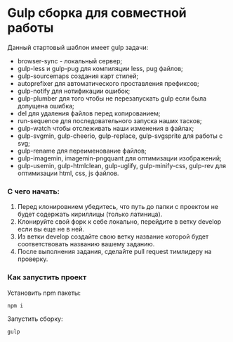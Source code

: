# Gulp сборка для совместной работы

Данный стартовый шаблон имеет gulp задачи:
 - browser-sync - локальный сервер;
 - gulp-less и gulp-pug для компиляции less, pug файлов;
 - gulp-sourcemaps создания карт стилей;
 - autoprefixer для автоматического проставления префиксов;
 - gulp-notify для нотификации ошибок;
 - gulp-plumber для того чтобы не перезапускать gulp если была допущена ошибка;
 - del для удаления файлов перед копированием;
 - run-sequence для последовательного запуска наших тасков;
 - gulp-watch чтобы отслеживать наши изменения в файлах;
 - gulp-svgmin, gulp-cheerio, gulp-replace, gulp-svgsprite для работы с svg;
 - gulp-rename для переименование файлов;
 - gulp-imagemin, imagemin-pngquant для оптимизации изображений;
 - gulp-usemin, gulp-htmlclean, gulp-uglify, gulp-minify-css, gulp-rev для оптимизации html, css, js файлов.
   
### С чего начать:

1. Перед клонировнием убедитесь, что путь до папки с проектом не будет содержать кириллицы (только латиница).
2. Клонируйте свой форк к себе локально, перейдите в ветку develop если вы еще не в ней.
3. Из ветки develop создайте свою ветку название которой будет соответствовать названию вашему заданию.
4. После выполнения задания, сделайте pull request тимлидеру на проверку.

### Как запустить проект

Установить npm пакеты:

```
npm i
```


Запустить сборку:

```
gulp
```
